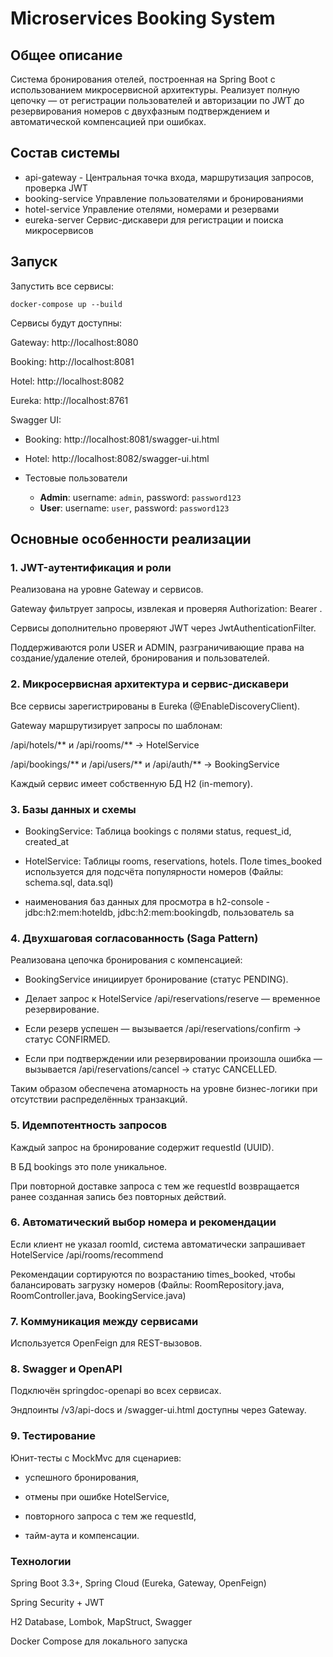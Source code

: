 # Microservices Booking System
## Общее описание

Система бронирования отелей, построенная на Spring Boot с использованием микросервисной архитектуры.
Реализует полную цепочку — от регистрации пользователей и авторизации по JWT до резервирования номеров с двухфазным подтверждением и автоматической компенсацией при ошибках.

## Состав системы
- api-gateway	- Центральная точка входа, маршрутизация запросов, проверка JWT
- booking-service	Управление пользователями и бронированиями
- hotel-service	Управление отелями, номерами и резервами
- eureka-server	Сервис-дискавери для регистрации и поиска микросервисов

## Запуск

Запустить все сервисы:

`docker-compose up --build`

Сервисы будут доступны:

Gateway: http://localhost:8080

Booking: http://localhost:8081

Hotel: http://localhost:8082

Eureka: http://localhost:8761

Swagger UI:

- Booking: http://localhost:8081/swagger-ui.html

- Hotel: http://localhost:8082/swagger-ui.html

- Тестовые пользователи
  - **Admin**: username: `admin`, password: `password123`
  - **User**: username: `user`, password: `password123`

## Основные особенности реализации
### 1. JWT-аутентификация и роли

Реализована на уровне Gateway и сервисов.

Gateway фильтрует запросы, извлекая и проверяя Authorization: Bearer <token>.

Сервисы дополнительно проверяют JWT через JwtAuthenticationFilter.

Поддерживаются роли USER и ADMIN, разграничивающие права на создание/удаление отелей, бронирования и пользователей.

### 2. Микросервисная архитектура и сервис-дискавери

Все сервисы зарегистрированы в Eureka (@EnableDiscoveryClient).

Gateway маршрутизирует запросы по шаблонам:

/api/hotels/** и /api/rooms/** → HotelService

/api/bookings/** и /api/users/** и /api/auth/** → BookingService

Каждый сервис имеет собственную БД H2 (in-memory).

### 3. Базы данных и схемы

- BookingService: Таблица bookings с полями status, request_id, created_at

- HotelService: Таблицы rooms, reservations, hotels.
Поле times_booked используется для подсчёта популярности номеров
(Файлы: schema.sql, data.sql)

- наименования баз данных для просмотра в h2-console - jdbc:h2:mem:hoteldb, jdbc:h2:mem:bookingdb, пользователь sa

### 4. Двухшаговая согласованность (Saga Pattern)

Реализована цепочка бронирования с компенсацией:

- BookingService инициирует бронирование (статус PENDING).

- Делает запрос к HotelService /api/reservations/reserve — временное резервирование.

- Если резерв успешен — вызывается /api/reservations/confirm → статус CONFIRMED.

- Если при подтверждении или резервировании произошла ошибка — вызывается /api/reservations/cancel → статус CANCELLED.

Таким образом обеспечена атомарность на уровне бизнес-логики при отсутствии распределённых транзакций.

### 5. Идемпотентность запросов

Каждый запрос на бронирование содержит requestId (UUID).

В БД bookings это поле уникальное.

При повторной доставке запроса с тем же requestId возвращается ранее созданная запись без повторных действий.

### 6. Автоматический выбор номера и рекомендации

Если клиент не указал roomId, система автоматически запрашивает HotelService /api/rooms/recommend

Рекомендации сортируются по возрастанию times_booked, чтобы балансировать загрузку номеров
(Файлы: RoomRepository.java, RoomController.java, BookingService.java)

### 7. Коммуникация между сервисами

Используется OpenFeign для REST-вызовов.

### 8. Swagger и OpenAPI

Подключён springdoc-openapi во всех сервисах.

Эндпоинты /v3/api-docs и /swagger-ui.html доступны через Gateway.

### 9. Тестирование

Юнит-тесты с MockMvc для сценариев:

- успешного бронирования,

- отмены при ошибке HotelService,

- повторного запроса с тем же requestId,

- тайм-аута и компенсации.

### Технологии

Spring Boot 3.3+, Spring Cloud (Eureka, Gateway, OpenFeign)

Spring Security + JWT

H2 Database, Lombok, MapStruct, Swagger

Docker Compose для локального запуска

